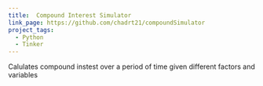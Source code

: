 ```yaml
---
title:  Compound Interest Simulator
link_page: https://github.com/chadrt21/compoundSimulator
project_tags:
  - Python
  - Tinker
---
```


Calulates compound instest over a period of time given different factors and variables
<!--more-->
